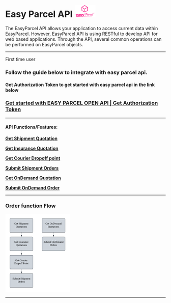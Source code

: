 # Easy Parcel API  <img src="pictures/EasyParcel-TransparentSquare-md.png" alt="Logo" style="width:65px; margin:0; padding:0;">


 
The EasyParcel API allows your application to access current data within EasyParcel. However, EasyParcel API is using RESTful to develop API for web based applications. Through the API, several common operations can be performed on EasyParcel objects.

---
First time user 

### Follow the guide below to integrate with easy parcel api.
#### Get Authorization Token to get started with easy parcel api in the link below
### [Get started with EASY PARCEL OPEN API | Get Authorization Token](Get%20started%20with%20EASY%20PARCEL%20OPEN%20API.md)


---
#### API Functions/Features:

**[Get Shipment Quotation](Features/Get%20Shipment%20Quotation.md)**

**[Get Insurance Quotation](Features/Get%20Insurance%20Quotation.md)**

**[Get Courier Dropoff point](Features/Get%20Courier%20Dropoff%20point.md)**

**[Submit Shipment Orders](Features/Submit%20Shipment%20Orders.md)**

**[Get OnDemand Quotation](Features/Get-OnDemand-Quotation)**

**[Submit OnDemand Order](Features/Submit-OnDemand-Order)**

---

### Order function Flow
<img src="pictures/Flow%20Chart.png" alt="Flow Chart" style="width:40%; margin:0; padding:0;">

---

